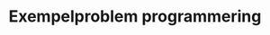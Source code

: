 ---
layout: sampleproblem
title: Exempelproblem programmering
id: affisch-programmering
poster: ../imgs/uvs-poster-programmering.png
skrivut: ../pdfs/uvs-poster-programmering.pdf
medlemsforening: Kodsport Sverige
solution: Koden loopar igenom alla tal i listan och kontrollerar om det är jämt. Om det är det så gör det om talet till en textsträng och lägger till det till svarssträngen. Eftersom summan av textsträngar blir som att man klistrar på (konkatenerar) dem så blir svaret alltså <b>2834</b>.
bonusproblem: Öppna en pythonterminal. Skriv in följande kod <br> 
    <pre> a = 256 <br> 
    b = 256 <br> 
    a is b <br>
    a == b <br>

    c = 257 <br> 
    d = 257 <br> 
    c is d <br>
    c == d </pre>
    Förklara beteendet.
bonusproblem_ledtrad: Använd funktionen id()
---